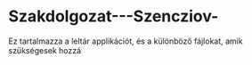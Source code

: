 # Szakdolgozat---Szencziov-
Ez tartalmazza a leltár applikációt, és a különböző fájlokat, amik szükségesek hozzá
